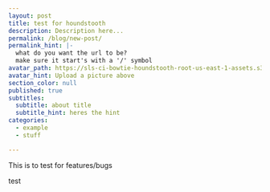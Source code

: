 ```yaml
---
layout: post
title: test for houndstooth
description: Description here...
permalink: /blog/new-post/
permalink_hint: |-
  what do you want the url to be?
  make sure it start's with a '/' symbol
avatar_path: https://sls-ci-bowtie-houndstooth-root-us-east-1-assets.s3.amazonaws.com/Thee-Dust/Jekyll-test/1651676123379-Clear.jpg
avatar_hint: Upload a picture above
section_color: null
published: true
subtitles:
  subtitle: about title
  subtitle_hint: heres the hint
categories:
  - example
  - stuff

---
```

<p>This is to test for features/bugs</p>
<p>test</p>
